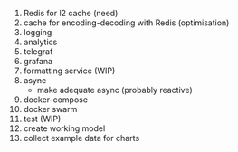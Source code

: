 1. Redis for l2 cache (need)
2. cache for encoding-decoding with Redis (optimisation)
3. logging
4. analytics
5. telegraf
6. grafana
7. formatting service (WIP)
8. ~~async~~
    * make adequate async (probably reactive)
9. ~~docker-compose~~
10. docker swarm
11. test (WIP)
12. create working model
13. collect example data for charts